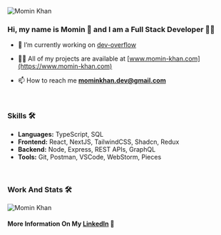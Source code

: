 
![Momin Khan](https://github.com/momin-khann/momin-khann/assets/68404645/c3e11cf7-c6aa-4fcb-ab41-9abc8fcb0b13)

### Hi, my name is Momin 👋 and I am a Full Stack Developer 🧑‍💻

- 🔭 I’m currently working on [dev-overflow](https://github.com/momin-khann/dev-overflow)

- 👨‍💻 All of my projects are available at [www.momin-khan.com](https://www.momin-khan.com)

- 📫 How to reach me **mominkhan.dev@gmail.com**
<br> 

### Skills 🛠️
- **Languages:** TypeScript, SQL
- **Frontend:**  React, NextJS, TailwindCSS, Shadcn, Redux
- **Backend:**   Node, Express, REST APIs, GraphQL
- **Tools:**     Git, Postman, VSCode, WebStorm, Pieces
<br> 

### Work And Stats 🛠️

![Momin Khan](https://github-readme-stats.vercel.app/api/top-langs?username=momin-khann&show_icons=true&locale=en&layout=compact)


#### More Information On My [LinkedIn](https://www.linkedin.com/in/momin-khann/) 🚀

